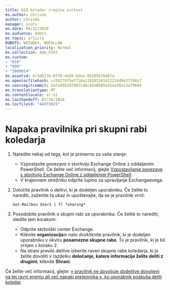 ```yaml
---
title: 618 koledar črepina zvitost
ms.author: chrisda
author: chrisda
manager: scotv
ms.date: 04/21/2020
ms.audience: Admin
ms.topic: article
ROBOTS: NOINDEX, NOFOLLOW
localization_priority: Normal
ms.collection: Adm_O365
ms.custom:
- "618"
- "899"
- "3800014"
ms.assetid: bc3db17b-87f8-4e50-b3ee-8b105b70d67a
ms.openlocfilehash: cc5827975eff10a119281541622224d0e37f08a7
ms.sourcegitcommit: 2afad0b107d03cd8c4de0b85b5bee38a13a7960d
ms.translationtype: MT
ms.contentlocale: sl-SI
ms.lasthandoff: 05/26/2020
ms.locfileid: "44373015"
---
```

# <a name="policy-error-when-sharing-a-calendar"></a>Napaka pravilnika pri skupni rabi koledarja

1. Naredite nekaj od tega, kot je primerno za vaše stanje:
    - Vzpostavite povezavo s storitvijo Exchange Online z oddaljenim PowerShell. Če želite več informacij, glejte [Vzpostavljanje povezave s storitvijo Exchange Online z oddaljenim PowerShell](https://technet.microsoft.com/library/jj984289%28v=exchg.160%29.aspx).
    - V krajevnem strežniku odprite lupino za upravljanje Exchangeevega.
2. Določite pravilnik o delitvi, ki je dodeljen uporabniku. Če želite to narediti, zaženite ta ukaz in upoštevajte, da se je pravilnik vrnil:

    `
    Get-Mailbox User1 | fl *sharing*
    `

3. Posodobite pravilnik o skupni rabi za uporabnika. Če želite to narediti, sledite tem korakom:
    - Odprite skrbniški center Exchange.
    - Kliknite **organizacija**in nato dvokliknite pravilnik, ki je dodeljen uporabniku v okviru **posamezne skupne rabe**. To je pravilnik, ki je bil vrnjen v koraku 2.
    - Na strani pravilo delitve izberite raven skupne rabe koledarja, ki jo želite dovoliti v razdelku **določanje, katere informacije želite deliti z drugimi**; kliknite **Shrani**.

Če želite več informacij, glejte: [» pravilnik ne dovoljuje dodelitve dovoljenj na tej ravni enemu ali več napaki prejemnika «, ko uporabnik poskuša deliti koledar](https://docs.microsoft.com/exchange/troubleshoot/calendar-sharing/policy-permissions-issue).
